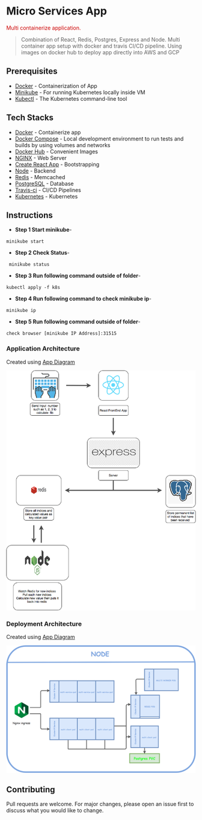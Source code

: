 <h1>Micro Services App</h1>

<span style="color:#cc0000">Multi containerize application.</span>
> Combination of React, Redis, Postgres, Express and Node. Multi container app setup with docker and travis CI/CD pipeline. Using images on docker hub to deploy app directly into AWS and GCP
## Prerequisites

* [Docker](https://www.docker.com) - Containerization of App
* [Minikube](https://kubernetes.io/docs/setup/learning-environment/minikube/) - For running Kubernetes locally inside VM
* [Kubectl](https://kubernetes.io/docs/tasks/tools/install-kubectl/) - The Kubernetes command-line tool



## Tech Stacks
* [Docker](https://www.docker.com) - Containerize app
* [Docker Compose](https://docs.docker.com/compose) - Local development environment to run tests and builds by using volumes and networks
* [Docker Hub](https://hub.docker.com/) - Convenient Images
* [NGINX](https://www.nginx.com/) - Web Server
* [Create React App](https://github.com/facebook/create-react-app) - Bootstrapping
* [Node](https://hub.docker.com/_/node) - Backend
* [Redis](https://redis.io/) - Memcached
* [PostgreSQL](https://www.postgresql.org/) - Database
* [Travis-ci](https://travis-ci.com/) - CI/CD Pipelines
* [Kubernetes](https://kubernetes.io/) - Kubernetes



## Instructions


* <b> Step 1 Start minikube</b>- 
``` shell
minikube start
``` 
* <b> Step 2 Check Status</b>-
``` shell
 minikube status
``` 
* <b> Step 3 Run following command outside of folder</b>-
``` shell
kubectl apply -f k8s
``` 
* <b> Step 4 Run following command to check minikube ip</b>-
``` shell
minikube ip
```
* <b> Step 5 Run following command outside of folder</b>-
``` shell
check browser [minikube IP Address]:31515
``` 

### Application Architecture

Created using [App Diagram](https://app.diagrams.net/)
<div align="center">  
  <img alt="Application Architechture" src="https://github.com/Svastikkka/multi-cluster-kubernetes/blob/master/screenshots/Travis%20Application%20Architecture.png"/>
</div>

### Deployment Architecture
Created using [App Diagram](https://app.diagrams.net/)
<div align="center">  
  <img alt="Deployment Architecture" src="https://github.com/Svastikkka/multi-cluster-kubernetes/blob/master/screenshots/Travis%20Development%20Application%202.png"/>
</div>

## Contributing
Pull requests are welcome. For major changes, please open an issue first to discuss what you would like to change.
